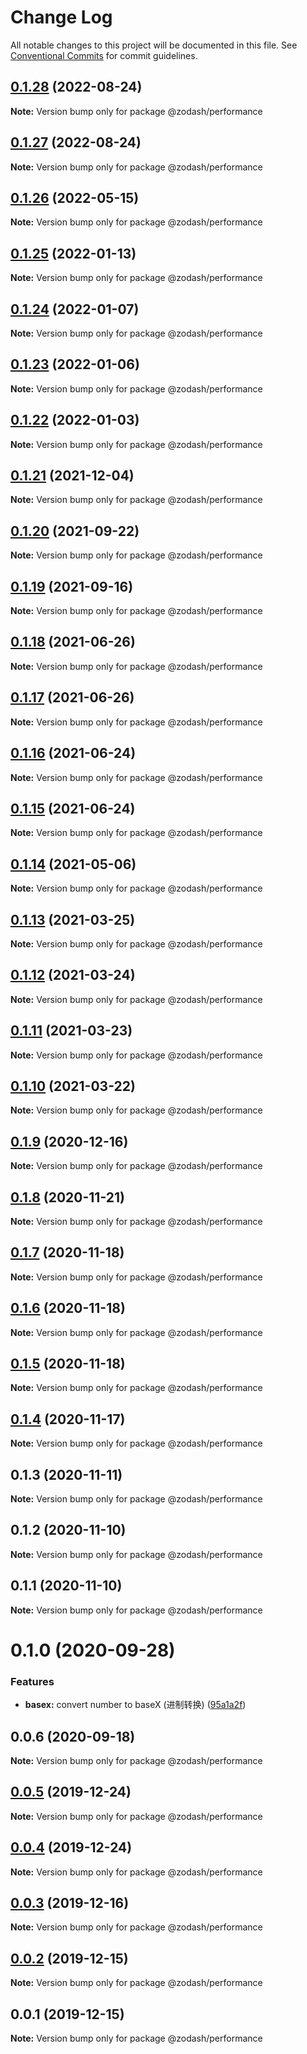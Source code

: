# Change Log

All notable changes to this project will be documented in this file.
See [Conventional Commits](https://conventionalcommits.org) for commit guidelines.

## [0.1.28](https://github.com/zcorky/zodash/compare/@zodash/performance@0.1.27...@zodash/performance@0.1.28) (2022-08-24)

**Note:** Version bump only for package @zodash/performance





## [0.1.27](https://github.com/zcorky/zodash/compare/@zodash/performance@0.1.26...@zodash/performance@0.1.27) (2022-08-24)

**Note:** Version bump only for package @zodash/performance





## [0.1.26](https://github.com/zcorky/zodash/compare/@zodash/performance@0.1.25...@zodash/performance@0.1.26) (2022-05-15)

**Note:** Version bump only for package @zodash/performance





## [0.1.25](https://github.com/zcorky/zodash/compare/@zodash/performance@0.1.24...@zodash/performance@0.1.25) (2022-01-13)

**Note:** Version bump only for package @zodash/performance





## [0.1.24](https://github.com/zcorky/zodash/compare/@zodash/performance@0.1.23...@zodash/performance@0.1.24) (2022-01-07)

**Note:** Version bump only for package @zodash/performance





## [0.1.23](https://github.com/zcorky/zodash/compare/@zodash/performance@0.1.22...@zodash/performance@0.1.23) (2022-01-06)

**Note:** Version bump only for package @zodash/performance





## [0.1.22](https://github.com/zcorky/zodash/compare/@zodash/performance@0.1.21...@zodash/performance@0.1.22) (2022-01-03)

**Note:** Version bump only for package @zodash/performance





## [0.1.21](https://github.com/zcorky/zodash/compare/@zodash/performance@0.1.20...@zodash/performance@0.1.21) (2021-12-04)

**Note:** Version bump only for package @zodash/performance





## [0.1.20](https://github.com/zcorky/zodash/compare/@zodash/performance@0.1.19...@zodash/performance@0.1.20) (2021-09-22)

**Note:** Version bump only for package @zodash/performance





## [0.1.19](https://github.com/zcorky/zodash/compare/@zodash/performance@0.1.18...@zodash/performance@0.1.19) (2021-09-16)

**Note:** Version bump only for package @zodash/performance





## [0.1.18](https://github.com/zcorky/zodash/compare/@zodash/performance@0.1.17...@zodash/performance@0.1.18) (2021-06-26)

**Note:** Version bump only for package @zodash/performance





## [0.1.17](https://github.com/zcorky/zodash/compare/@zodash/performance@0.1.16...@zodash/performance@0.1.17) (2021-06-26)

**Note:** Version bump only for package @zodash/performance





## [0.1.16](https://github.com/zcorky/zodash/compare/@zodash/performance@0.1.15...@zodash/performance@0.1.16) (2021-06-24)

**Note:** Version bump only for package @zodash/performance





## [0.1.15](https://github.com/zcorky/zodash/compare/@zodash/performance@0.1.14...@zodash/performance@0.1.15) (2021-06-24)

**Note:** Version bump only for package @zodash/performance





## [0.1.14](https://github.com/zcorky/zodash/compare/@zodash/performance@0.1.13...@zodash/performance@0.1.14) (2021-05-06)

**Note:** Version bump only for package @zodash/performance





## [0.1.13](https://github.com/zcorky/zodash/compare/@zodash/performance@0.1.12...@zodash/performance@0.1.13) (2021-03-25)

**Note:** Version bump only for package @zodash/performance





## [0.1.12](https://github.com/zcorky/zodash/compare/@zodash/performance@0.1.11...@zodash/performance@0.1.12) (2021-03-24)

**Note:** Version bump only for package @zodash/performance





## [0.1.11](https://github.com/zcorky/zodash/compare/@zodash/performance@0.1.10...@zodash/performance@0.1.11) (2021-03-23)

**Note:** Version bump only for package @zodash/performance





## [0.1.10](https://github.com/zcorky/zodash/compare/@zodash/performance@0.1.9...@zodash/performance@0.1.10) (2021-03-22)

**Note:** Version bump only for package @zodash/performance





## [0.1.9](https://github.com/zcorky/zodash/compare/@zodash/performance@0.1.8...@zodash/performance@0.1.9) (2020-12-16)

**Note:** Version bump only for package @zodash/performance





## [0.1.8](https://github.com/zcorky/zodash/compare/@zodash/performance@0.1.7...@zodash/performance@0.1.8) (2020-11-21)

**Note:** Version bump only for package @zodash/performance





## [0.1.7](https://github.com/zcorky/zodash/compare/@zodash/performance@0.1.6...@zodash/performance@0.1.7) (2020-11-18)

**Note:** Version bump only for package @zodash/performance





## [0.1.6](https://github.com/zcorky/zodash/compare/@zodash/performance@0.1.5...@zodash/performance@0.1.6) (2020-11-18)

**Note:** Version bump only for package @zodash/performance





## [0.1.5](https://github.com/zcorky/zodash/compare/@zodash/performance@0.1.4...@zodash/performance@0.1.5) (2020-11-18)

**Note:** Version bump only for package @zodash/performance





## [0.1.4](https://github.com/zcorky/zodash/compare/@zodash/performance@0.1.3...@zodash/performance@0.1.4) (2020-11-17)

**Note:** Version bump only for package @zodash/performance





## 0.1.3 (2020-11-11)

**Note:** Version bump only for package @zodash/performance





## 0.1.2 (2020-11-10)

**Note:** Version bump only for package @zodash/performance





## 0.1.1 (2020-11-10)

**Note:** Version bump only for package @zodash/performance





# 0.1.0 (2020-09-28)


### Features

* **basex:** convert number to baseX (进制转换) ([95a1a2f](https://github.com/zcorky/zodash/commit/95a1a2f361d73de5caa3b8e297c1643e97e40983))





## 0.0.6 (2020-09-18)

**Note:** Version bump only for package @zodash/performance





## [0.0.5](https://github.com/zcorky/zodash/compare/@zodash/performance@0.0.4...@zodash/performance@0.0.5) (2019-12-24)

**Note:** Version bump only for package @zodash/performance





## [0.0.4](https://github.com/zcorky/zodash/compare/@zodash/performance@0.0.3...@zodash/performance@0.0.4) (2019-12-24)

**Note:** Version bump only for package @zodash/performance





## [0.0.3](https://github.com/zcorky/zodash/compare/@zodash/performance@0.0.2...@zodash/performance@0.0.3) (2019-12-16)

**Note:** Version bump only for package @zodash/performance





## [0.0.2](https://github.com/zcorky/zodash/compare/@zodash/performance@0.0.1...@zodash/performance@0.0.2) (2019-12-15)

**Note:** Version bump only for package @zodash/performance





## 0.0.1 (2019-12-15)

**Note:** Version bump only for package @zodash/performance
